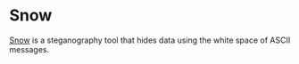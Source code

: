 # Snow

[Snow](http://manpages.ubuntu.com/manpages/bionic/man1/stegsnow.1.html) is a steganography tool that hides data using the white space of ASCII messages. 

